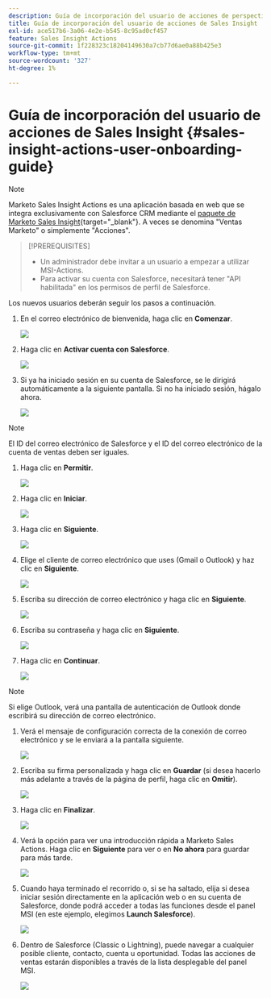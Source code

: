 ```yaml
---
description: Guía de incorporación del usuario de acciones de perspectiva de ventas - Documentos de Marketo - Documentación del producto
title: Guía de incorporación del usuario de acciones de Sales Insight
exl-id: ace517b6-3a06-4e2e-b545-8c95ad0cf457
feature: Sales Insight Actions
source-git-commit: 1f228323c18204149630a7cb77d6ae0a88b425e3
workflow-type: tm+mt
source-wordcount: '327'
ht-degree: 1%

---
```


# Guía de incorporación del usuario de acciones de Sales Insight {#sales-insight-actions-user-onboarding-guide}

>[!NOTE]
>
>Marketo Sales Insight Actions es una aplicación basada en web que se integra exclusivamente con Salesforce CRM mediante el [paquete de Marketo Sales Insight](/help/marketo/product-docs/marketo-sales-insight/msi-for-salesforce/installation/install-marketo-sales-insight-package-in-salesforce-appexchange.md){target="_blank"}. A veces se denomina &quot;Ventas Marketo&quot; o simplemente &quot;Acciones&quot;.

>[!PREREQUISITES]
>
>* Un administrador debe invitar a un usuario a empezar a utilizar MSI-Actions.
>* Para activar su cuenta con Salesforce, necesitará tener &quot;API habilitada&quot; en los permisos de perfil de Salesforce.

Los nuevos usuarios deberán seguir los pasos a continuación.

1. En el correo electrónico de bienvenida, haga clic en **Comenzar**.

   ![](assets/sales-insight-actions-user-onboarding-guide-1.png)

1. Haga clic en **Activar cuenta con Salesforce**.

   ![](assets/sales-insight-actions-user-onboarding-guide-2.png)

1. Si ya ha iniciado sesión en su cuenta de Salesforce, se le dirigirá automáticamente a la siguiente pantalla. Si no ha iniciado sesión, hágalo ahora.

   ![](assets/sales-insight-actions-user-onboarding-guide-3.png)

>[!NOTE]
>
>El ID del correo electrónico de Salesforce y el ID del correo electrónico de la cuenta de ventas deben ser iguales.

1. Haga clic en **Permitir**.

   ![](assets/sales-insight-actions-user-onboarding-guide-4.png)

1. Haga clic en **Iniciar**.

   ![](assets/sales-insight-actions-user-onboarding-guide-5.png)

1. Haga clic en **Siguiente**.

   ![](assets/sales-insight-actions-user-onboarding-guide-6.png)

1. Elige el cliente de correo electrónico que uses (Gmail o Outlook) y haz clic en **Siguiente**.

   ![](assets/sales-insight-actions-user-onboarding-guide-7.png)

1. Escriba su dirección de correo electrónico y haga clic en **Siguiente**.

   ![](assets/sales-insight-actions-user-onboarding-guide-8.png)

1. Escriba su contraseña y haga clic en **Siguiente**.

   ![](assets/sales-insight-actions-user-onboarding-guide-9.png)

1. Haga clic en **Continuar**.

   ![](assets/sales-insight-actions-user-onboarding-guide-10.png)

>[!NOTE]
>
>Si elige Outlook, verá una pantalla de autenticación de Outlook donde escribirá su dirección de correo electrónico.

1. Verá el mensaje de configuración correcta de la conexión de correo electrónico y se le enviará a la pantalla siguiente.

   ![](assets/sales-insight-actions-user-onboarding-guide-11.png)

1. Escriba su firma personalizada y haga clic en **Guardar** (si desea hacerlo más adelante a través de la página de perfil, haga clic en **Omitir**).

   ![](assets/sales-insight-actions-user-onboarding-guide-12.png)

1. Haga clic en **Finalizar**.

   ![](assets/sales-insight-actions-user-onboarding-guide-13.png)

1. Verá la opción para ver una introducción rápida a Marketo Sales Actions. Haga clic en **Siguiente** para ver o en **No ahora** para guardar para más tarde.

   ![](assets/sales-insight-actions-user-onboarding-guide-14.png)

1. Cuando haya terminado el recorrido o, si se ha saltado, elija si desea iniciar sesión directamente en la aplicación web o en su cuenta de Salesforce, donde podrá acceder a todas las funciones desde el panel MSI (en este ejemplo, elegimos **Launch Salesforce**).

   ![](assets/sales-insight-actions-user-onboarding-guide-15.png)

1. Dentro de Salesforce (Classic o Lightning), puede navegar a cualquier posible cliente, contacto, cuenta u oportunidad. Todas las acciones de ventas estarán disponibles a través de la lista desplegable del panel MSI.

   ![](assets/sales-insight-actions-user-onboarding-guide-16.png)
